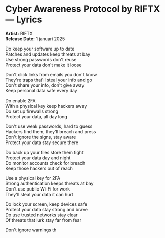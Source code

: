 # Cyber Awareness Protocol by RIFTX — Lyrics

**Artist:** RIFTX  
**Release Date:** 1 januari 2025

Do keep your software up to date  
Patches and updates keep threats at bay  
Use strong passwords don't reuse  
Protect your data don't make it loose  

Don't click links from emails you don't know  
They're traps that'll steal your info and go  
Don't share your info, don't give away  
Keep personal data safe every day  

Do enable 2FA  
With a physical key keep hackers away  
Do set up firewalls strong  
Protect your data, all day long  

Don't use weak passwords, hard to guess  
Hackers find them, they'll breach and press  
Don't ignore the signs, stay aware  
Protect your data stay secure there  

Do back up your files store them tight  
Protect your data day and night  
Do monitor accounts check for breach  
Keep those hackers out of reach  

Use a physical key for 2FA  
Strong authentication keeps threats at bay  
Don't use public Wi-Fi for work  
They'll steal your data it can hurt  

Do lock your screen, keep devices safe  
Protect your data stay strong and brave  
Do use trusted networks stay clear  
Of threats that lurk stay far from fear  

Don't ignore warnings th
